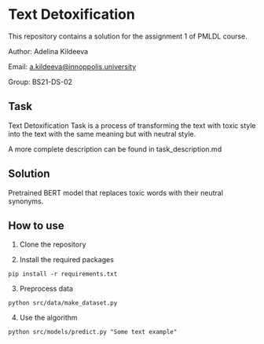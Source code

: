 # Text Detoxification

This repository contains a solution for the assignment 1 of PMLDL course.

Author: Adelina Kildeeva 

Email: a.kildeeva@innoppolis.university

Group: BS21-DS-02

## Task
Text Detoxification Task is a process of transforming the text with toxic style into the text with the same meaning but with neutral style.

A more complete description can be found in task_description.md

## Solution

Pretrained BERT model that replaces toxic words with their neutral synonyms.

## How to use
1. Clone the repository

2. Install the required packages
```
pip install -r requirements.txt
```

3. Preprocess data
```
python src/data/make_dataset.py
```

4. Use the algorithm 
```
python src/models/predict.py "Some text example"
```